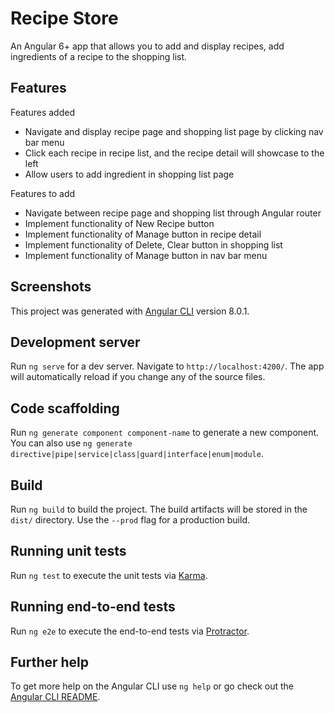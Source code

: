 # Recipe Store

An Angular 6+ app that allows you to add and display recipes, add ingredients of a recipe to the shopping list.

## Features
Features added
- Navigate and display recipe page and shopping list page by clicking nav bar menu
- Click each recipe in recipe list, and the recipe detail will showcase to the left
- Allow users to add ingredient in shopping list page

Features to add
- Navigate between recipe page and shopping list through Angular router
- Implement functionality of New Recipe button
- Implement functionality of Manage button in recipe detail
- Implement functionality of Delete, Clear button in shopping list
- Implement functionality of Manage button in nav bar menu

## Screenshots



This project was generated with [Angular CLI](https://github.com/angular/angular-cli) version 8.0.1.

## Development server

Run `ng serve` for a dev server. Navigate to `http://localhost:4200/`. The app will automatically reload if you change any of the source files.

## Code scaffolding

Run `ng generate component component-name` to generate a new component. You can also use `ng generate directive|pipe|service|class|guard|interface|enum|module`.

## Build

Run `ng build` to build the project. The build artifacts will be stored in the `dist/` directory. Use the `--prod` flag for a production build.

## Running unit tests

Run `ng test` to execute the unit tests via [Karma](https://karma-runner.github.io).

## Running end-to-end tests

Run `ng e2e` to execute the end-to-end tests via [Protractor](http://www.protractortest.org/).

## Further help

To get more help on the Angular CLI use `ng help` or go check out the [Angular CLI README](https://github.com/angular/angular-cli/blob/master/README.md).
